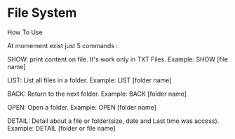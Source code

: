# File System

How To Use

At momement exist just 5 commands :

SHOW: print content on file. It's work only in TXT Files.
Example: SHOW  [file name] 

LIST: List all files in a folder.
Example: LIST [folder name]

BACK: Return to the next folder.
Example: BACK [folder name]

OPEN: Open a folder.
Example: OPEN [folder name]

DETAIL: Detail about a file or folder(size, date and Last time was access).
Example: DETAIL [folder or file name]
